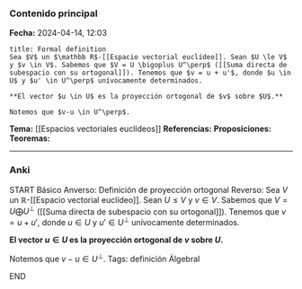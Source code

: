 ### Contenido principal

**Fecha:** 2024-04-14, 12:03

```ad-formal
title: Formal definition
Sea $V$ un $\mathbb R$-[[Espacio vectorial euclídeo]]. Sean $U \le V$ y $v \in V$. Sabemos que $V = U \bigoplus U^\perp$ ([[Suma directa de subespacio con su ortogonal]]). Tenemos que $v = u + u'$, donde $u \in U$ y $u' \in U^\perp$ unívocamente determinados.

**El vector $u \in U$ es la proyección ortogonal de $v$ sobre $U$.**

Notemos que $v-u \in U^\perp$.
```

**Tema:** [[Espacios vectoriales euclídeos]]
**Referencias:**
**Proposiciones:**
**Teoremas:**

---
### Anki

START
Básico
Anverso: Definición de proyección ortogonal
Reverso: Sea $V$ un $\mathbb R$-[[Espacio vectorial euclídeo]]. Sean $U \le V$ y $v \in V$. Sabemos que $V = U \bigoplus U^\perp$ ([[Suma directa de subespacio con su ortogonal]]). Tenemos que $v = u + u'$, donde $u \in U$ y $u' \in U^\perp$ unívocamente determinados.

**El vector $u \in U$ es la proyección ortogonal de $v$ sobre $U$.**

Notemos que $v-u \in U^\perp$.
Tags: definición ÁlgebraI
<!--ID: 1714060760802-->
END
